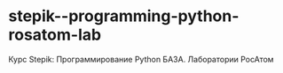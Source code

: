 # stepik--programming-python-rosatom-lab
Курс Stepik: Программирование Python БАЗА. Лаборатории РосАтом
